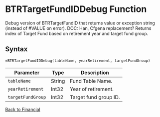 # BTRTargetFundIDDebug Function

Debug version of BTRTargetFundID that returns value or exception string (instead of #VALUE on error).  DOC: Han, Cfgena replacement?  Returns index of Target Fund based on retirement year and target fund group.

## Syntax

```excel
=BTRTargetFundIDDebug(tableName, yearRetirement, targetFundGroup)
```

Parameter | Type | Description
---|---|---
`tableName` | String | Fund Table Name.
`yearRetirement` | Int32 | Year of retirement.
`targetFundGroup` | Int32 | Target fund group ID.

[Back to Financial](RBLeFinancial.md)